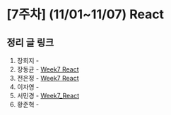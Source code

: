 # [7주차] (11/01~11/07) React

## 정리 글 링크

1. 장희지 - 
2. 장동균 - [Week7 React](https://dongkyun-jang.tistory.com/93)
3. 전은정 - [Week7 React](https://jjung-lab.tistory.com/28)
4. 이자영 - 
5. 서민경 - [Week7_React](https://min1307.tistory.com/26) 
6. 황준혁 - 
